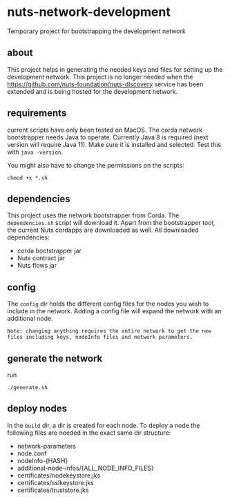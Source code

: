 # nuts-network-development

Temporary project for bootstrapping the development network

## about

This project helps in generating the needed keys and files for setting up the development network. This project is no longer needed when the https://github.com/nuts-foundation/nuts-discovery service has been extended and is being hosted for the development network.

## requirements

current scripts have only been tested on MacOS. The corda network bootstrapper needs Java to operate. Currently Java 8 is required (next version will require Java 11). Make sure it is installed and selected. Test this with `java -version`.

You might also have to change the permissions on the scripts:

```
chmod +x *.sh 
```

## dependencies

This project uses the network bootstrapper from Corda. The `dependencies.sh` script will download it. Apart from the bootstrapper tool, the current Nuts cordapps are downloaded as well. All downloaded dependencies:

- corda bootstrapper jar
- Nuts contract jar
- Nuts flows jar

## config

The `config` dir holds the different config files for the nodes you wish to include in the network. Adding a config file will expand the network with an additional node.

```
Note: changing anything requires the entire network to get the new files including keys, nodeInfo files and network parameters.  
```

## generate the network

run

```
./generate.sh
```

## deploy nodes

In the `build` dir, a dir is created for each node. To deploy a node the following files are needed in the exact same dir structure:

- network-parameters
- node.conf
- nodeInfo-{HASH}
- additional-node-infos/{ALL_NODE_INFO_FILES}
- certificates/nodekeystore.jks
- certificates/sslkeystore.jks
- certificates/truststore.jks
 